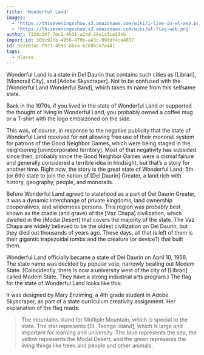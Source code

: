 ```yaml
---
title: 'Wonderful Land'
images:
  - 'https://thiseveningsshow.s3.amazonaws.com/wiki/i-live-in-wl-web.png'
  - 'https://thiseveningsshow.s3.amazonaws.com/wiki/wl-flag-web.png'
author: 7328c14f-7ec2-4511-a24d-29a1c5ce23eb
import_id: 30dc92fb-4956-479b-a43c-99fdf4ce4837
id: 8e2e83ac-f973-459a-abea-bc00b2a7e441
tags:
  - places
---
```

Wonderful Land is a state in Del Daurin that contains such cities as [Librari], [Monorail City], and [Adobe Skyscraper]. Not to be confused with the [Wonderful Land Wonderful Band], which takes its name from this selfsame state.

Back in the 1970s, if you lived in the state of Wonderful Land or supported the thought of living in Wonderful Land, you probably owned a coffee mug or a T-shirt with the logo emblazoned on the side.

This was, of course, in response to the negative publicity that the state of Wonderful Land received for not allowing free use of their monorail system for patrons of the Good Neighbor Games, which were being staged in the neighboring [unincorporated territory]. Most of that negativity has subsided since then, probably since the Good Neighbor Games were a dismal failure and generally considered a terrible idea in hindsight, but that’s a story for another time. Right now, the story is the great state of Wonderful Land; 5th (or 6th) state to join the nation of [Del Daurin] Greater, a land rich with history, geography, people, and monorails.

Before Wonderful Land agreed to statehood as a part of Del Daurin Greater, it was a dynamic interchange of private kingdoms, land ownership cooperatives, and wilderness persons. This region was probably best known as the cradle (and grave) of the [Vaz Chapa] civilization, which dwelled in the [Modal Desert] that covers the majority of the state. The Vaz Chapa are widely believed to be the oldest civilization on Del Daurin, but they died out thousands of years ago. These days, all that is left of them is their gigantic trapezoidal tombs and the creature (or device?) that built them.

Wonderful Land officially became a state of Del Daurin on April 10, 1956. The state name was decided by popular vote, narrowly beating out Modem State. (Coincidently, there is now a university west of the city of [Librari] called Modem State. They have a strong industrial arts program.) The flag for the state of Wonderful Land looks like this:

It was designed by Mary Enziming, a 4th grade student in Adobe Skyscraper, as part of a state curriculum creativity assignment. Her explanation of the flag reads:

> The mountains stand for Multiple Mountain, which is special to the state. The star represents [St. Tsonga Island], which is large and important for learning and university. The blue represents the sea, the yellow represents the Modal Desert, and the green represents the living things like trees and people and other animals.